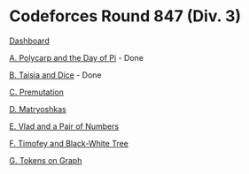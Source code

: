 # Codeforces Round 847 (Div. 3)

[Dashboard](https://codeforces.com/contest/1790)

[A. Polycarp and the Day of Pi](https://codeforces.com/contest/1790/problem/A) - Done

[B. Taisia and Dice](https://codeforces.com/contest/1790/problem/B) - Done

[C. Premutation](https://codeforces.com/contest/1790/problem/C)

[D. Matryoshkas](https://codeforces.com/contest/1790/problem/D)

[E. Vlad and a Pair of Numbers](https://codeforces.com/contest/1790/problem/E)

[F. Timofey and Black-White Tree](https://codeforces.com/contest/1790/problem/F)

[G. Tokens on Graph](https://codeforces.com/contest/1790/problem/G)
